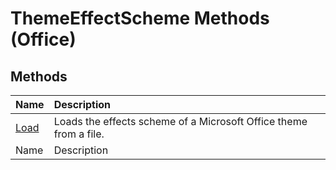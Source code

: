 
# ThemeEffectScheme Methods (Office)

## Methods



|**Name**|**Description**|
|:-----|:-----|
| [Load](9bf428f7-bda8-c6d7-1688-05466f242280.md)|Loads the effects scheme of a Microsoft Office theme from a file.|
|Name|Description|
